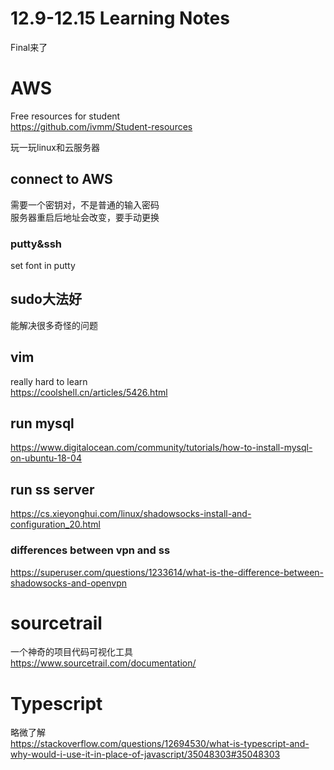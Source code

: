 # 12.9-12.15 Learning Notes
Final来了

# AWS
Free resources for student  
<https://github.com/ivmm/Student-resources>  

玩一玩linux和云服务器
## connect to AWS
需要一个密钥对，不是普通的输入密码  
服务器重启后地址会改变，要手动更换
### putty&ssh
set font in putty
## sudo大法好
能解决很多奇怪的问题
## vim
really hard to learn  
<https://coolshell.cn/articles/5426.html>
## run mysql
<https://www.digitalocean.com/community/tutorials/how-to-install-mysql-on-ubuntu-18-04>
## run ss server
<https://cs.xieyonghui.com/linux/shadowsocks-install-and-configuration_20.html>
### differences between vpn and ss
<https://superuser.com/questions/1233614/what-is-the-difference-between-shadowsocks-and-openvpn>
# sourcetrail
一个神奇的项目代码可视化工具  
<https://www.sourcetrail.com/documentation/>

# Typescript
略微了解  
<https://stackoverflow.com/questions/12694530/what-is-typescript-and-why-would-i-use-it-in-place-of-javascript/35048303#35048303>
